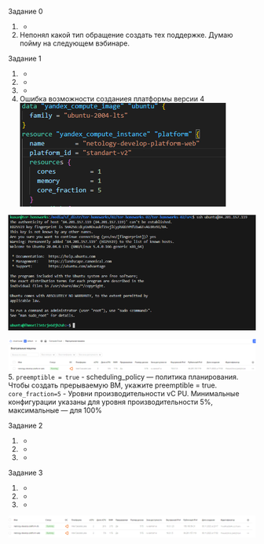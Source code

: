 Задание 0

1. +
2. Непонял какой тип обращение создать тех поддержке. Думаю пойму на следующем вэбинаре.
    

Задание 1
1. +
2. +
3. +
4. Ошибка возможности созданиея платформы версии 4
![Alt text](png/1.png)

![Alt text](png/2.png)

![Alt text](png/3.png)
5.  ```preemptible = true``` - scheduling_policy — политика планирования. Чтобы создать прерываемую ВМ, укажите preemptible = true.
    ```core_fraction=5``` - Уровни производительности vC
PU. Минимальные конфигурации указаны для уровня производительности 5%, максимальные — для 100%

Задание 2
1. +
2. +
3. +

Задание 3
1. +
2. +
3. +
![Alt text](png/4.png)

